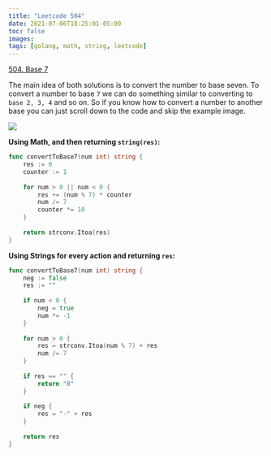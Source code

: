 ```yaml
---
title: "Leetcode 504"
date: 2021-07-06T18:25:01-05:00
toc: false
images:
tags: [golang, math, string, leetcode]
---
```


[504. Base 7](https://leetcode.com/problems/base-7/)

The main idea of both solutions is to convert the number to base seven. To convert a number to base `7` we can do something similar to converting to `base 2, 3, 4` and so on. So if you know how to convert a number to another base you can just scroll down to the code and skip the example image.

![](https://i.imgur.com/mEZHtJs.jpg)

**Using Math, and then returning `string(res)`:**

``` go
func convertToBase7(num int) string {
    res := 0
    counter := 1
    
    for num > 0 || num < 0 {
        res += (num % 7) * counter
        num /= 7
        counter *= 10
    }
    
    return strconv.Itoa(res)
}
```

**Using Strings for every action and returning `res`:**

``` go
func convertToBase7(num int) string {
    neg := false
    res := ""
    
    if num < 0 {
        neg = true
        num *= -1
    }
    
    for num > 0 {
        res = strconv.Itoa(num % 7) + res
        num /= 7
    }
    
    if res == "" {
        return "0"
    }
    
    if neg {
        res = "-" + res
    }
    
    return res
}
```
